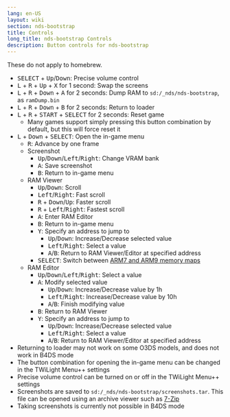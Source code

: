 ```yaml
---
lang: en-US
layout: wiki
section: nds-bootstrap
title: Controls
long_title: nds-bootstrap Controls
description: Button controls for nds-bootstrap
---
```


These do not apply to homebrew.
- <kbd>SELECT</kbd> + <kbd>Up</kbd>/<kbd>Down</kbd>: Precise volume control
- <kbd class="l">L</kbd> + <kbd class="r">R</kbd> + <kbd>Up</kbd> + <kbd class="face">X</kbd> for 1 second: Swap the screens
- <kbd class="l">L</kbd> + <kbd class="r">R</kbd> + <kbd>Down</kbd> + <kbd class="face">A</kbd> for 2 seconds: Dump RAM to `sd:/_nds/nds-bootstrap`, as `ramDump.bin`
- <kbd class="l">L</kbd> + <kbd class="r">R</kbd> + <kbd>Down</kbd> + <kbd class="face">B</kbd> for 2 seconds: Return to loader
- <kbd class="l">L</kbd> + <kbd class="r">R</kbd> + <kbd>START</kbd> + <kbd>SELECT</kbd> for 2 seconds: Reset game
  - Many games support simply pressing this button combination by default, but this will force reset it
- <kbd class="l">L</kbd> + <kbd>Down</kbd> + <kbd>SELECT</kbd>: Open the in-game menu
   - <kbd class="r">R</kbd>: Advance by one frame
   - Screenshot
      - <kbd>Up</kbd>/<kbd>Down</kbd>/<kbd>Left</kbd>/<kbd>Right</kbd>: Change VRAM bank
      - <kbd class="face">A</kbd>: Save screenshot
      - <kbd class="face">B</kbd>: Return to in-game menu
   - RAM Viewer
      - <kbd>Up</kbd>/<kbd>Down</kbd>: Scroll
      - <kbd>Left</kbd>/<kbd>Right</kbd>: Fast scroll
      - <kbd class="r">R</kbd> + <kbd>Down</kbd>/<kbd>Up</kbd>: Faster scroll
      - <kbd class="r">R</kbd> + <kbd>Left</kbd>/<kbd>Right</kbd>: Fastest scroll
      - <kbd class="face">A</kbd>: Enter RAM Editor
      - <kbd class="face">B</kbd>: Return to in-game menu
      - <kbd class="face">Y</kbd>: Specify an address to jump to
        - <kbd>Up</kbd>/<kbd>Down</kbd>: Increase/Decrease selected value
        - <kbd>Left</kbd>/<kbd>Right</kbd>: Select a value
        - <kbd class="face">A</kbd>/<kbd class="face">B</kbd>: Return to RAM Viewer/Editor at specified address
      - <kbd>SELECT</kbd>: Switch between [ARM7 and ARM9 memory maps](https://problemkaputt.de/gbatek-ds-memory-maps.htm)
   - RAM Editor
      - <kbd>Up</kbd>/<kbd>Down</kbd>/<kbd>Left</kbd>/<kbd>Right</kbd>: Select a value
      - <kbd class="face">A</kbd>: Modify selected value
         - <kbd>Up</kbd>/<kbd>Down</kbd>: Increase/Decrease value by 1h
         - <kbd>Left</kbd>/<kbd>Right</kbd>: Increase/Decrease value by 10h
         - <kbd class="face">A</kbd>/<kbd class="face">B</kbd>: Finish modifying value
      - <kbd class="face">B</kbd>: Return to RAM Viewer
      - <kbd class="face">Y</kbd>: Specify an address to jump to
        - <kbd>Up</kbd>/<kbd>Down</kbd>: Increase/Decrease selected value
        - <kbd>Left</kbd>/<kbd>Right</kbd>: Select a value
        - <kbd class="face">A</kbd>/<kbd class="face">B</kbd>: Return to RAM Viewer/Editor at specified address
- Returning to loader may not work on some O3DS models, and does not work in B4DS mode
- The button combination for opening the in-game menu can be changed in the TWiLight Menu++ settings
- Precise volume control can be turned on or off in the TWiLight Menu++ settings
- Screenshots are saved to `sd:/_nds/nds-bootstrap/screenshots.tar`. This file can be opened using an archive viewer such as [7-Zip](https://www.7-zip.org/)
- Taking screenshots is currently not possible in B4DS mode
